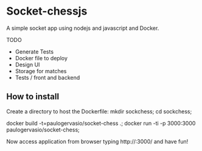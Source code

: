 # Socket-chessjs

A simple socket app using nodejs and javascript and Docker.


TODO
 - Generate Tests
 - Docker file to deploy
 - Design UI
 - Storage for matches
 - Tests / front and backend


## How to install

Create a directory to host the Dockerfile:
mkdir sockchess;
cd sockchess;




docker build -t=paulogervasio/socket-chess .;
docker run -ti -p 3000:3000 paulogervasio/socket-chess;



Now access application from browser typing http://<hostname>:3000/ and have fun!

